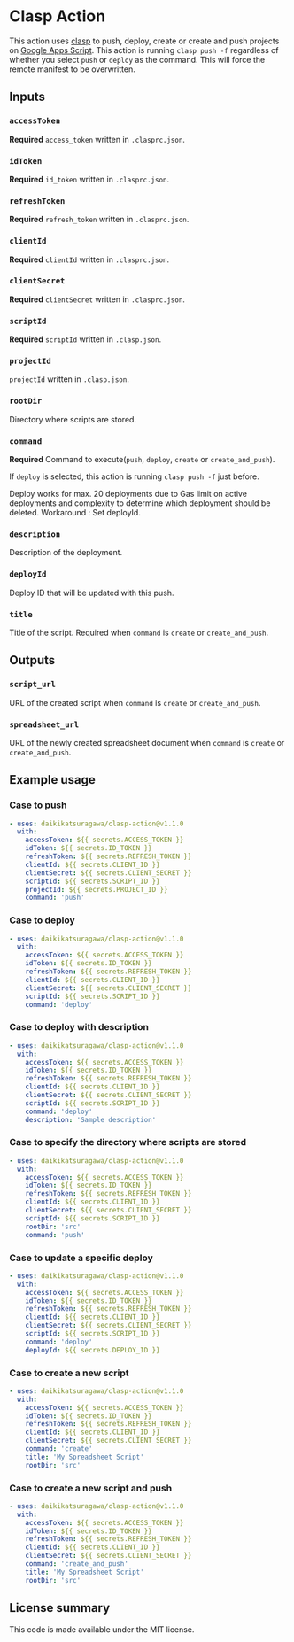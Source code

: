 # Clasp Action

This action uses [clasp](https://github.com/google/clasp) to push, deploy, create or create and push projects on [Google Apps Script](https://developers.google.com/apps-script/). This action is running `clasp push -f` regardless of whether you select `push` or `deploy` as the command. This will force the remote manifest to be overwritten.

## Inputs

### `accessToken`

**Required** `access_token` written in `.clasprc.json`.

### `idToken`

**Required** `id_token` written in `.clasprc.json`.

### `refreshToken`

**Required** `refresh_token` written in `.clasprc.json`.

### `clientId`

**Required** `clientId` written in `.clasprc.json`.

### `clientSecret`

**Required** `clientSecret` written in `.clasprc.json`.

### `scriptId`

**Required** `scriptId` written in `.clasp.json`.

### `projectId`

`projectId` written in `.clasp.json`.

### `rootDir`

Directory where scripts are stored.

### `command`

**Required** Command to execute(`push`, `deploy`, `create` or `create_and_push`).

If `deploy` is selected, this action is running `clasp push -f` just before.

Deploy works for max. 20 deployments due to Gas limit on active deployments and complexity to determine which deployment should be deleted.
Workaround : Set deployId.

### `description`

Description of the deployment.

### `deployId`

Deploy ID that will be updated with this push.

### `title`

Title of the script. Required when `command` is `create` or `create_and_push`.

## Outputs

### `script_url`

URL of the created script when `command` is `create` or `create_and_push`.

### `spreadsheet_url`

URL of the newly created spreadsheet document when `command` is `create` or `create_and_push`.

## Example usage

### Case to push

```yaml
- uses: daikikatsuragawa/clasp-action@v1.1.0
  with:
    accessToken: ${{ secrets.ACCESS_TOKEN }}
    idToken: ${{ secrets.ID_TOKEN }}
    refreshToken: ${{ secrets.REFRESH_TOKEN }}
    clientId: ${{ secrets.CLIENT_ID }}
    clientSecret: ${{ secrets.CLIENT_SECRET }}
    scriptId: ${{ secrets.SCRIPT_ID }}
    projectId: ${{ secrets.PROJECT_ID }}
    command: 'push'
```

### Case to deploy

```yaml
- uses: daikikatsuragawa/clasp-action@v1.1.0
  with:
    accessToken: ${{ secrets.ACCESS_TOKEN }}
    idToken: ${{ secrets.ID_TOKEN }}
    refreshToken: ${{ secrets.REFRESH_TOKEN }}
    clientId: ${{ secrets.CLIENT_ID }}
    clientSecret: ${{ secrets.CLIENT_SECRET }}
    scriptId: ${{ secrets.SCRIPT_ID }}
    command: 'deploy'
```

### Case to deploy with description

```yaml
- uses: daikikatsuragawa/clasp-action@v1.1.0
  with:
    accessToken: ${{ secrets.ACCESS_TOKEN }}
    idToken: ${{ secrets.ID_TOKEN }}
    refreshToken: ${{ secrets.REFRESH_TOKEN }}
    clientId: ${{ secrets.CLIENT_ID }}
    clientSecret: ${{ secrets.CLIENT_SECRET }}
    scriptId: ${{ secrets.SCRIPT_ID }}
    command: 'deploy'
    description: 'Sample description'
```

### Case to specify the directory where scripts are stored

```yaml
- uses: daikikatsuragawa/clasp-action@v1.1.0
  with:
    accessToken: ${{ secrets.ACCESS_TOKEN }}
    idToken: ${{ secrets.ID_TOKEN }}
    refreshToken: ${{ secrets.REFRESH_TOKEN }}
    clientId: ${{ secrets.CLIENT_ID }}     
    clientSecret: ${{ secrets.CLIENT_SECRET }}
    scriptId: ${{ secrets.SCRIPT_ID }}
    rootDir: 'src'
    command: 'push'
```

### Case to update a specific deploy

```yaml
- uses: daikikatsuragawa/clasp-action@v1.1.0
  with:
    accessToken: ${{ secrets.ACCESS_TOKEN }}
    idToken: ${{ secrets.ID_TOKEN }}
    refreshToken: ${{ secrets.REFRESH_TOKEN }}
    clientId: ${{ secrets.CLIENT_ID }}
    clientSecret: ${{ secrets.CLIENT_SECRET }}
    scriptId: ${{ secrets.SCRIPT_ID }}
    command: 'deploy'
    deployId: ${{ secrets.DEPLOY_ID }}
```

### Case to create a new script

```yaml
- uses: daikikatsuragawa/clasp-action@v1.1.0
  with:
    accessToken: ${{ secrets.ACCESS_TOKEN }}
    idToken: ${{ secrets.ID_TOKEN }}
    refreshToken: ${{ secrets.REFRESH_TOKEN }}
    clientId: ${{ secrets.CLIENT_ID }}
    clientSecret: ${{ secrets.CLIENT_SECRET }}
    command: 'create'
    title: 'My Spreadsheet Script'
    rootDir: 'src'
```

### Case to create a new script and push

```yaml
- uses: daikikatsuragawa/clasp-action@v1.1.0
  with:
    accessToken: ${{ secrets.ACCESS_TOKEN }}
    idToken: ${{ secrets.ID_TOKEN }}
    refreshToken: ${{ secrets.REFRESH_TOKEN }}
    clientId: ${{ secrets.CLIENT_ID }}
    clientSecret: ${{ secrets.CLIENT_SECRET }}
    command: 'create_and_push'
    title: 'My Spreadsheet Script'
    rootDir: 'src'
```

## License summary

This code is made available under the MIT license.
